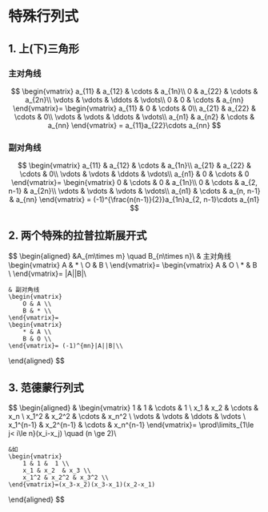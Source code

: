# 特殊行列式

## 1. 上(下)三角形

### 主对角线

$$
\begin{vmatrix}
	a_{11} & a_{12} & \cdots & a_{1n}\\
	0 & a_{22} & \cdots & a_{2n}\\
	\vdots & \vdots & \ddots  & \vdots\\
	0 & 0 & \cdots & a_{nn}
\end{vmatrix}=
\begin{vmatrix}
	a_{11} & 0 & \cdots & 0\\
	a_{21} & a_{22} & \cdots & 0\\
	\vdots & \vdots & \ddots  & \vdots\\
	a_{n1} & a_{n2} & \cdots & a_{nn}
\end{vmatrix}
= a_{11}a_{22}\cdots a_{nn}
$$

### 副对角线

$$
\begin{vmatrix}
	a_{11} & a_{12} & \cdots & a_{1n}\\
	a_{21} & a_{22} & \cdots & 0\\
	\vdots & \vdots & \ddots  & \vdots\\
	a_{n1} & 0 & \cdots & 0
\end{vmatrix}=
\begin{vmatrix}
	0 & \cdots & 0 & a_{1n}\\
	0 & \cdots & a_{2, n-1} & a_{2n}\\
	\vdots & \vdots & \vdots  & \vdots\\
	a_{n1} & \cdots & a_{n, n-1} & a_{nn}
\end{vmatrix}
= (-1)^{\frac{n(n-1)}{2}}a_{1n}a_{2, n-1}\cdots a_{n1}
$$

## 2. 两个特殊的拉普拉斯展开式

$$
\begin{aligned}
	&A_{m\times m} \quad B_{n\times n}\\
	& 主对角线
	\begin{vmatrix}
		A & * \\
		O & B \\
	\end{vmatrix}=
	\begin{vmatrix}
		A & O \\
		* & B \\
	\end{vmatrix}= |A||B|\\

	& 副对角线
	\begin{vmatrix}
		O & A \\
		B & * \\
	\end{vmatrix}=
	\begin{vmatrix}
		* & A \\
		B & O \\
	\end{vmatrix}= (-1)^{mn}|A||B|\\
\end{aligned}
$$

## 3. 范德蒙行列式

$$
\begin{aligned}
	&
	\begin{vmatrix}
		1 & 1 & \cdots & 1 \\
		x_1 & x_2 & \cdots & x_n \\
		x_1^2 & x_2^2 & \cdots & x_n^2 \\
		\vdots & \vdots & \ddots & \vdots \\
		x_1^{n-1} & x_2^{n-1} & \cdots & x_n^{n-1}
	\end{vmatrix}=
	\prod\limits_{1\le j< i\le n}(x_i-x_j) \quad (n \ge 2)\\

	&如
	\begin{vmatrix}
		1 & 1 &  1 \\
		x_1 & x_2  & x_3 \\
		x_1^2 & x_2^2 & x_3^2 \\
	\end{vmatrix}=(x_3-x_2)(x_3-x_1)(x_2-x_1)
\end{aligned}
$$
